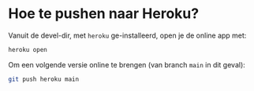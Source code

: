 # Hoe te pushen naar Heroku?

Vanuit de devel-dir, met `heroku` ge-installeerd, open je de online app met:

```bash
heroku open
```

Om een volgende versie online te brengen (van branch `main` in dit geval):

```bash
git push heroku main
```
